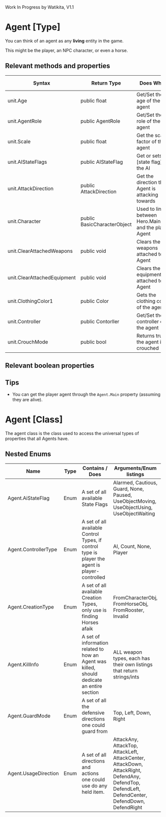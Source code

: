 Work In Progress by Watikita, V1.1
# Agent [Type]

You can think of an agent as any **living** entity in the game.

This might be the player, an NPC character, or even a horse.

## Relevant methods and properties

| Syntax                      | Return Type                 | Does What?                                              | Available Values/Extensions            | Example                                         |
|-----------------------------|-----------------------------|---------------------------------------------------------|----------------------------------------|-------------------------------------------------|
| unit.Age                    | public float                | Get/Set the age of the agent                            | N/A                                    | `float age = unit.Age`                          |
| unit.AgentRole              | public AgentRole            | Get/Set the role of the agent                           | I have no idea.                        | I have no idea.                                 |
| unit.Scale                  | public float                | Get the scaling factor of the agent                     | N/A                                    | `float scale = unit.Scale`                      |
| unit.AIStateFlags           | public AIStateFlag          | Get or sets the [state flag] of the AI                  | Alarmed, Cautious, Guard, None, Paused | `unit.AIStateFlags = Agent.AIStateFlag.Alarmed` |
| unit.AttackDirection        | public AttackDirection      | Get the direction the Agent is attacking towards        | Top, Left, Down, Right                 |                                                 |
| unit.Character              | public BasicCharacterObject | Used to link between Hero.MainHero and the player Agent | [unit.Character]                       |                                                 |
| unit.ClearAttachedWeapons   | public void                 | Clears the weapons attached to the Agent                | N/A                                    | Method                                          |
| unit.ClearAttachedEquipment | public void                 | Clears the equipment attached to the Agent              | N/A                                    | Method                                          |
| unit.ClothingColor1         | public Color                | Gets the clothing color of the agent                    | N/A                                    | I have no idea.                                 |
| unit.Controller             | public Contorller           | Get/Set the controller of the agent                     | Player, AI                             | I have no idea.                                 |
| unit.CrouchMode             | public bool                 | Returns true if the agent is crouched                   | N/A                                    | bool crouch = unit.CrouchMode;                  |

## Relevant boolean properties


## Tips

* You can get the player agent through the `Agent.Main` property (assuming they are alive).

# Agent [Class]
 The agent class is the class used to access the universal types of properties that all Agents have.
 
## Nested Enums

| Name                 | Type | Contains / Does                                                                                | Arguments/Enum listings                                                                                                                          | Tips                                                                       |
|----------------------|------|------------------------------------------------------------------------------------------------|--------------------------------------------------------------------------------------------------------------------------------------------------|----------------------------------------------------------------------------|
| Agent.AiStateFlag    | Enum | A set of all available State Flags                                                             | Alarmed, Cautious, Guard, None, Paused, UseObjectMoving, UseObjectUsing, UseObjectWaiting                                                        |                                                                            |
| Agent.ControllerType | Enum | A set of all available Control Types, if control type is player the agent is player-controlled | AI, Count, None, Player                                                                                                                          | Can be also use with Agent.Main.ControllerType to set to player controller |
| Agent.CreationType   | Enum | A set of all available Creation Types, only use is finding Horses afaik                        | FromCharacterObj, FromHorseObj, FromRooster, Invalid                                                                                             |                                                                            |
| Agent.KillInfo       | Enum | A set of information related to how an Agent was killed, should dedicate an entire section     | ALL weapon types, each has their own listings that return strings/ints                                                                           |                                                                            |
| Agent.GuardMode      | Enum | A set of all the defensive directions one could guard from                                     | Top, Left, Down, Right                                                                                                                           |                                                                            |
| Agent.UsageDirection | Enum | A set of all directions and actions one could use do any held item.                            | AttackAny, AttackTop, AttackLeft, AttackCenter, AttackDown, AttackRight, DefendAny, DefendTop, DefendLeft, DefendCenter, DefendDown, DefendRight |                                                                            |
